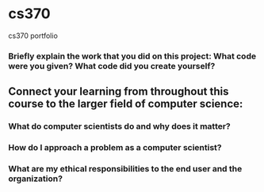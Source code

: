 # cs370
cs370 portfolio

### Briefly explain the work that you did on this project: What code were you given? What code did you create yourself?

## Connect your learning from throughout this course to the larger field of computer science:

### What do computer scientists do and why does it matter?

### How do I approach a problem as a computer scientist?

### What are my ethical responsibilities to the end user and the organization?

